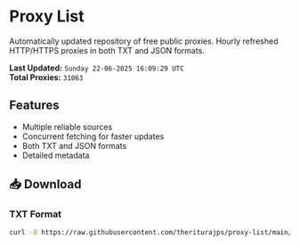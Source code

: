 # Proxy List

Automatically updated repository of free public proxies. Hourly refreshed HTTP/HTTPS proxies in both TXT and JSON formats.

**Last Updated:** `Sunday 22-06-2025 16:09:29 UTC`  
**Total Proxies:** `31063`

## Features
- Multiple reliable sources
- Concurrent fetching for faster updates
- Both TXT and JSON formats
- Detailed metadata

## 📥 Download

### TXT Format
```bash
curl -O https://raw.githubusercontent.com/theriturajps/proxy-list/main/proxies.txt
